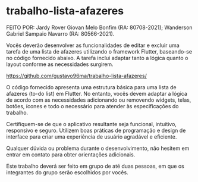 # trabalho-lista-afazeres
FEITO POR:
Jardy Rover Giovan Melo Bonfim (RA: 80708-2021);
Wanderson Gabriel Sampaio Navarro (RA: 80566-2021).

Vocês deverão desenvolver as funcionalidades de editar e excluir uma tarefa de uma lista de afazeres utilizando o framework Flutter, baseando-se no código fornecido abaixo. A tarefa inclui adaptar tanto a lógica quanto o layout conforme as necessidades surgirem.

https://github.com/gustavo96ma/trabalho-lista-afazeres/

O código fornecido apresenta uma estrutura básica para uma lista de afazeres (to-do list) em Flutter. No entanto, vocês devem adaptar a lógica de acordo com as necessidades adicionando ou removendo widgets, telas, botões, ícones e todo o necessário para atender às especificações do trabalho.

Certifiquem-se de que o aplicativo resultante seja funcional, intuitivo, responsivo e seguro. Utilizem boas práticas de programação e design de interface para criar uma experiência de usuário agradável e eficiente.

Qualquer dúvida ou problema durante o desenvolvimento, não hesitem em entrar em contato para obter orientações adicionais.

Este trabalho deverá ser feito em grupo de até duas pessoas, em que os integrantes do grupo serão escolhidos por vocês.
